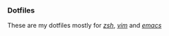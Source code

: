 ### Dotfiles

These are my dotfiles mostly for *[zsh](https://zsh.org)*, *[vim](https://www.vim.org/)* and *[emacs](https://www.gnu.org/software/emacs/)*
